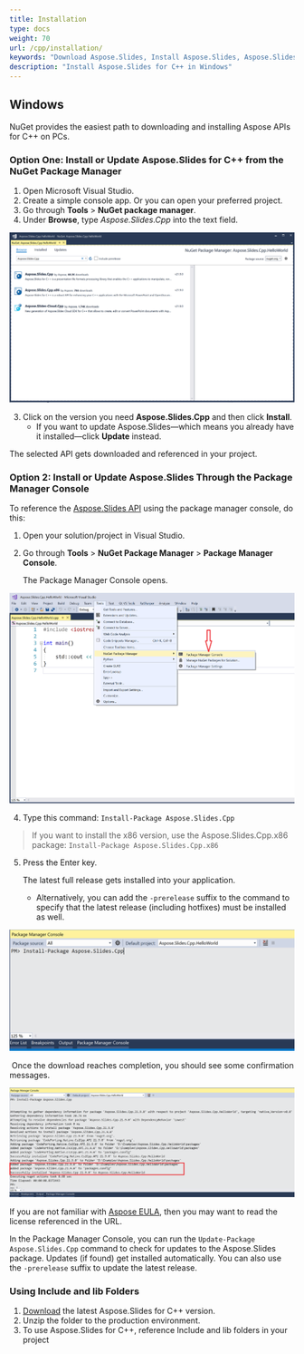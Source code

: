 ```yaml
---
title: Installation
type: docs
weight: 70
url: /cpp/installation/
keywords: "Download Aspose.Slides, Install Aspose.Slides, Aspose.Slides Installation, Windows, C++"
description: "Install Aspose.Slides for C++ in Windows"
---
```


## **Windows**
NuGet provides the easiest path to downloading and installing Aspose APIs for C++ on PCs. 

### **Option One: Install or Update Aspose.Slides for C++ from the NuGet Package Manager**

1. Open Microsoft Visual Studio. 
2. Create a simple console app. Or you can open your preferred project. 
3. Go through **Tools** > **NuGet package manager**.
4. Under **Browse**, type *Aspose.Slides.Cpp* into the text field. 

![todo:image_alt_text](installation_1.png)

3. Click on the version you need **Aspose.Slides.Cpp** and then click **Install**. 
   * If you want to update Aspose.Slides—which means you already have it installed—click **Update** instead. 

The selected API gets downloaded and referenced in your project.

### **Option 2: Install or Update Aspose.Slides Through the Package Manager Console**

To reference the [Aspose.Slides API](https://www.nuget.org/packages/Aspose.Slides.Cpp/) using the package manager console, do this:

1. Open your solution/project in Visual Studio.

1. Go through **Tools** > **NuGet Package Manager** > **Package Manager Console**. 

   The Package Manager Console opens. 

![todo:image_alt_text](installation_2.png)

4. Type this command: `Install-Package Aspose.Slides.Cpp` 
> If you want to install the x86 version, use the Aspose.Slides.Cpp.x86 package: `Install-Package Aspose.Slides.Cpp.x86`

5. Press the Enter key.

   The latest full release gets installed into your application. 

   * Alternatively, you can add the `-prerelease` suffix to the command to specify that the latest release (including hotfixes) must be installed as well.

![todo:image_alt_text](installation_3.png)

​	Once the download reaches completion, you should see some confirmation messages.  

![todo:image_alt_text](installation_4.png)

If you are not familiar with [Aspose EULA](http://www.aspose.com/corporate/purchase/end-user-license-agreement.aspx), then you may want to read the license referenced in the URL. 

In the Package Manager Console, you can run the `Update-Package Aspose.Slides.Cpp` command to check for updates to the Aspose.Slides package. Updates (if found) get installed automatically. You can also use the `-prerelease` suffix to update the latest release.


### Using Include and lib Folders
1. [Download](https://downloads.aspose.com/slides/cpp) the latest Aspose.Slides for C++ version.
1. Unzip the folder to the production environment.
1. To use Aspose.Slides for C++, reference Include and lib folders in your project
